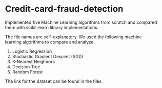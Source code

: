# Credit-card-fraud-detection
Implemented five Machine Learning algorithms from scratch and compared them with scikit-learn library implementations.

The file names are self-explanatory. We used the following machine learning algorithms to compare and analyze.

1. Logistic Regression
2. Stochastic Gradient Descent (SGD)
3. K-Nearest Neighbors
4. Decision Tree
5. Random Forest

The link for the dataset can be found in the files. 
